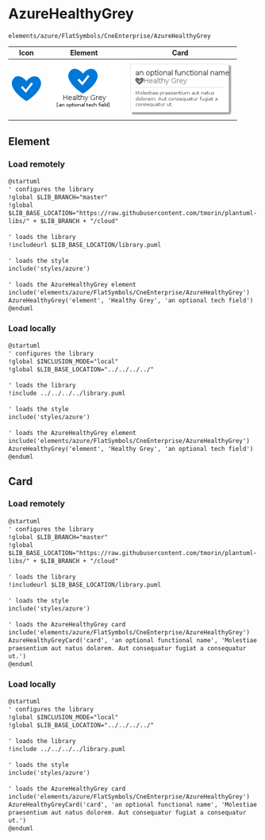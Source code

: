 # AzureHealthyGrey
```text
elements/azure/FlatSymbols/CneEnterprise/AzureHealthyGrey
```
| Icon | Element | Card |
| :-: | :-: | --- |
| ![AzureHealthyGrey icon](../../../../icons/azure/FlatSymbols/CneEnterprise/AzureHealthyGrey.png) | ![AzureHealthyGrey element](AzureHealthyGrey.element.png) | ![AzureHealthyGrey card](AzureHealthyGrey.card.png) |
## Element
### Load remotely
```plantuml
@startuml
' configures the library
!global $LIB_BRANCH="master"
!global $LIB_BASE_LOCATION="https://raw.githubusercontent.com/tmorin/plantuml-libs/" + $LIB_BRANCH + "/cloud"

' loads the library
!includeurl $LIB_BASE_LOCATION/library.puml

' loads the style
include('styles/azure')

' loads the AzureHealthyGrey element
include('elements/azure/FlatSymbols/CneEnterprise/AzureHealthyGrey')
AzureHealthyGrey('element', 'Healthy Grey', 'an optional tech field')
@enduml
```
### Load locally
```plantuml
@startuml
' configures the library
!global $INCLUSION_MODE="local"
!global $LIB_BASE_LOCATION="../../../../"

' loads the library
!include ../../../../library.puml

' loads the style
include('styles/azure')

' loads the AzureHealthyGrey element
include('elements/azure/FlatSymbols/CneEnterprise/AzureHealthyGrey')
AzureHealthyGrey('element', 'Healthy Grey', 'an optional tech field')
@enduml
```
## Card
### Load remotely
```plantuml
@startuml
' configures the library
!global $LIB_BRANCH="master"
!global $LIB_BASE_LOCATION="https://raw.githubusercontent.com/tmorin/plantuml-libs/" + $LIB_BRANCH + "/cloud"

' loads the library
!includeurl $LIB_BASE_LOCATION/library.puml

' loads the style
include('styles/azure')

' loads the AzureHealthyGrey card
include('elements/azure/FlatSymbols/CneEnterprise/AzureHealthyGrey')
AzureHealthyGreyCard('card', 'an optional functional name', 'Molestiae praesentium aut natus dolorem. Aut consequatur fugiat a consequatur ut.')
@enduml
```
### Load locally
```plantuml
@startuml
' configures the library
!global $INCLUSION_MODE="local"
!global $LIB_BASE_LOCATION="../../../../"

' loads the library
!include ../../../../library.puml

' loads the style
include('styles/azure')

' loads the AzureHealthyGrey card
include('elements/azure/FlatSymbols/CneEnterprise/AzureHealthyGrey')
AzureHealthyGreyCard('card', 'an optional functional name', 'Molestiae praesentium aut natus dolorem. Aut consequatur fugiat a consequatur ut.')
@enduml
```
